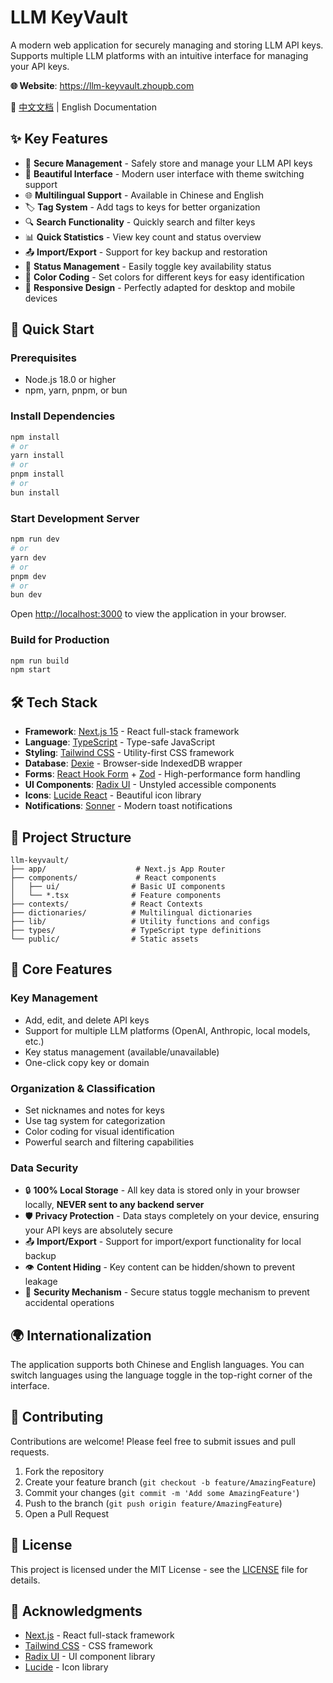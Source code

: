 # LLM KeyVault

A modern web application for securely managing and storing LLM API keys. Supports multiple LLM platforms with an intuitive interface for managing your API keys.

**🌐 Website**: https://llm-keyvault.zhoupb.com

📖 [中文文档](./README.md) | English Documentation

## ✨ Key Features

- 🔐 **Secure Management** - Safely store and manage your LLM API keys
- 🎨 **Beautiful Interface** - Modern user interface with theme switching support
- 🌐 **Multilingual Support** - Available in Chinese and English
- 🏷️ **Tag System** - Add tags to keys for better organization
- 🔍 **Search Functionality** - Quickly search and filter keys
- 📊 **Quick Statistics** - View key count and status overview
- 📤 **Import/Export** - Support for key backup and restoration
- 🎯 **Status Management** - Easily toggle key availability status
- 🎨 **Color Coding** - Set colors for different keys for easy identification
- 📱 **Responsive Design** - Perfectly adapted for desktop and mobile devices

## 🚀 Quick Start

### Prerequisites

- Node.js 18.0 or higher
- npm, yarn, pnpm, or bun

### Install Dependencies

```bash
npm install
# or
yarn install
# or
pnpm install
# or
bun install
```

### Start Development Server

```bash
npm run dev
# or
yarn dev
# or
pnpm dev
# or
bun dev
```

Open [http://localhost:3000](http://localhost:3000) to view the application in your browser.

### Build for Production

```bash
npm run build
npm start
```

## 🛠️ Tech Stack

- **Framework**: [Next.js 15](https://nextjs.org/) - React full-stack framework
- **Language**: [TypeScript](https://www.typescriptlang.org/) - Type-safe JavaScript
- **Styling**: [Tailwind CSS](https://tailwindcss.com/) - Utility-first CSS framework
- **Database**: [Dexie](https://dexie.org/) - Browser-side IndexedDB wrapper
- **Forms**: [React Hook Form](https://react-hook-form.com/) + [Zod](https://zod.dev/) - High-performance form handling
- **UI Components**: [Radix UI](https://www.radix-ui.com/) - Unstyled accessible components
- **Icons**: [Lucide React](https://lucide.dev/) - Beautiful icon library
- **Notifications**: [Sonner](https://sonner.emilkowal.ski/) - Modern toast notifications

## 📁 Project Structure

```
llm-keyvault/
├── app/                    # Next.js App Router
├── components/             # React components
│   ├── ui/                # Basic UI components
│   └── *.tsx              # Feature components
├── contexts/              # React Contexts
├── dictionaries/          # Multilingual dictionaries
├── lib/                   # Utility functions and configs
├── types/                 # TypeScript type definitions
└── public/                # Static assets
```

## 🔧 Core Features

### Key Management
- Add, edit, and delete API keys
- Support for multiple LLM platforms (OpenAI, Anthropic, local models, etc.)
- Key status management (available/unavailable)
- One-click copy key or domain

### Organization & Classification
- Set nicknames and notes for keys
- Use tag system for categorization
- Color coding for visual identification
- Powerful search and filtering capabilities

### Data Security
- 🔒 **100% Local Storage** - All key data is stored only in your browser locally, **NEVER sent to any backend server**
- 🛡️ **Privacy Protection** - Data stays completely on your device, ensuring your API keys are absolutely secure
- 📤 **Import/Export** - Support for import/export functionality for local backup
- 👁️ **Content Hiding** - Key content can be hidden/shown to prevent leakage
- 🔐 **Security Mechanism** - Secure status toggle mechanism to prevent accidental operations

## 🌍 Internationalization

The application supports both Chinese and English languages. You can switch languages using the language toggle in the top-right corner of the interface.

## 🤝 Contributing

Contributions are welcome! Please feel free to submit issues and pull requests.

1. Fork the repository
2. Create your feature branch (`git checkout -b feature/AmazingFeature`)
3. Commit your changes (`git commit -m 'Add some AmazingFeature'`)
4. Push to the branch (`git push origin feature/AmazingFeature`)
5. Open a Pull Request

## 📄 License

This project is licensed under the MIT License - see the [LICENSE](LICENSE) file for details.

## 🙏 Acknowledgments

- [Next.js](https://nextjs.org/) - React full-stack framework
- [Tailwind CSS](https://tailwindcss.com/) - CSS framework
- [Radix UI](https://www.radix-ui.com/) - UI component library
- [Lucide](https://lucide.dev/) - Icon library